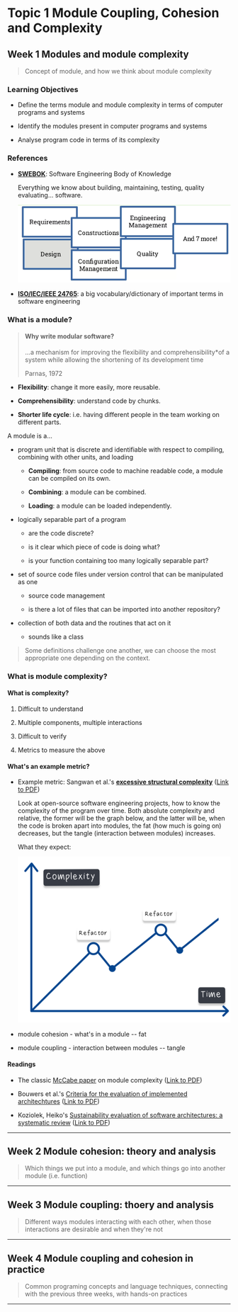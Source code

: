 # Topic 1 Module Coupling, Cohesion and Complexity

## Week 1 Modules and module complexity

> Concept of module, and how we think about module complexity

### Learning Objectives

- Define the terms module and module complexity in terms of computer programs and systems

- Identify the modules present in computer programs and systems

- Analyse program code in terms of its complexity

### References

- **[SWEBOK](https://ieeexplore.ieee.org/document/6816804)**: Software Engineering Body of Knowledge

  Everything we know about building, maintaining, testing, quality evaluating... software.

  ![Summary of SWEBOK](../Images/week-1-reference.png)

- **[ISO/IEC/IEEE 24765](https://ieeexplore.ieee.org/document/5733835)**: a big vocabulary/dictionary of important terms in software engineering

### What is a module?

> #### Why write modular software?
>
> ...a mechanism for improving the flexibility and comprehensibility*of a system while allowing the shortening of its development time
>
> Parnas, 1972

- **Flexibility**: change it more easily, more reusable.

- **Comprehensibility**: understand code by chunks.

- **Shorter life cycle**: i.e. having different people in the team working on different parts.


A module is a...

- program unit that is discrete and identifiable with respect to compiling, combining with other units, and loading

    - **Compiling**: from source code to machine readable code, a module can be compiled on its own.

    - **Combining**: a module can be combined.

    - **Loading**: a module can be loaded independently.

- logically separable part of a program

    - are the code discrete?

    - is it clear which piece of code is doing what?

    - is your function containing too many logically separable part?

- set of source code files under version control that can be manipulated as one

    - source code management

    - is there a lot of files that can be imported into another repository?

- collection of both data and the routines that act on it

    - sounds like a class

> Some definitions challenge one another, we can choose the most appropriate one depending on the context.

### What is module complexity?

#### What is complexity?

1. Difficult to understand

2. Multiple components, multiple interactions

3. Difficult to verify

4. Metrics to measure the above

#### What's an example metric?

- Example metric: Sangwan et al.'s [**excessive structural complexity**](https://ieeexplore.ieee.org/document/4548410)
([Link to PDF](../PDF/Structural%20Epochs%20in%20the%20Complexity%20of%20Software%20over%20Time.pdf))

    Look at open-source software engineering projects, how to know the complexity of the program over time. Both absolute complexity and relative, the former will be the graph below, and the latter will be, when the code is broken apart into modules, the fat (how much is going on) decreases, but the tangle (interaction between modules) increases. 

    What they expect:

    ![Project complexity through time](../Images/week-1-module-example-metric.jpg)

- module cohesion - what's in a module -- fat
- module coupling - interaction between modules -- tangle

#### Readings

- The classic [McCabe paper](https://ieeexplore.ieee.org/document/1702388) on module complexity
([Link to PDF](../PDF/A%20Complexity%20Measure.pdf))

- Bouwers et al.'s [Criteria for the evaluation of implemented architechtures](https://ieeexplore.ieee.org/document/5306330)
([Link to PDF](../PDF/Criteria%20for%20the%20evaluation%20of%20implemented%20architectures.pdf))

- Koziolek, Heiko's [Sustainability evaluation of software architectures: a systematic review](https://dl.acm.org/doi/abs/10.1145/2000259.2000263)
([Link to PDF](../PDF/Sustainability%20evaluation%20of%20software%20architectures%20-%20a%20systematic%20review.pdf))





---

## Week 2 Module cohesion: theory and analysis

> Which things we put into a module, and which things go into another module (i.e. function)




---

## Week 3 Module coupling: thoery and analysis

> Different ways modules interacting with each other, when those interactions are desirable and when they're not




---

## Week 4 Module coupling and cohesion in practice

> Common programing concepts and language techniques, connecting with the previous three weeks, with hands-on practices





---